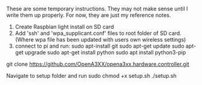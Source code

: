 These are some temporary instructions. They may not make sense until I write them up properly.
For now, they are just my reference notes.

1) Create Raspbian light install on SD card
2) Add 'ssh' and 'wpa_supplicant.conf' files to root folder of SD card.
    (Where wpa file has been updated with users own wireless settings)
3) connect to pi and run:
sudo apt-install git
sudo apt-get update
sudo apt-get upgrade
sudo apt-get install python
sudo apt install python3-pip

git clone https://github.com/OpenA3XX/opena3xx.hardware.controller.git

Navigate to setup folder and run
sudo chmod +x setup.sh
./setup.sh